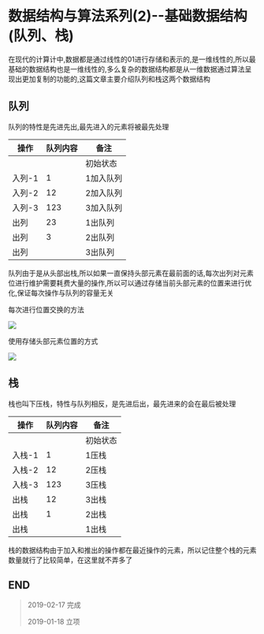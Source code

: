 # 数据结构与算法系列(2)--基础数据结构(队列、栈)

在现代的计算计中,数据都是通过线性的01进行存储和表示的,是一维线性的,所以最基础的数据结构也是一维线性的,多么复杂的数据结构都是从一维数据通过算法呈现出更加复制的功能的,这篇文章主要介绍队列和栈这两个数据结构

## 队列

队列的特性是先进先出,最先进入的元素将被最先处理

|操作|队列内容|备注|
|---|---|---|
|||初始状态|
|入列-1|1|1加入队列|
|入列-2|12|2加入队列|
|入列-3|123|3加入队列|
|出列|23|1出队列|
|出列|3|2出队列|
|出列||3出队列|

队列由于是从头部出栈,所以如果一直保持头部元素在最前面的话,每次出列对元素位进行维护需要耗费大量的操作,所以可以通过存储当前头部元素的位置来进行优化,保证每次操作与队列的容量无关

每次进行位置交换的方法

![](http://blog-cdn.chenxiyuan.fun/2019-2-17/b6b76e49-97ff-47b9-875d-dcefd8f3e674.png)

使用存储头部元素位置的方式

![](http://blog-cdn.chenxiyuan.fun/2019-2-17/4ae9e6b4-aa89-4ea3-a1a5-e51391eda877.png)

## 栈

栈也叫下压栈，特性与队列相反，是先进后出，最先进来的会在最后被处理

|操作|队列内容|备注|
|---|---|---|
|||初始状态|
|入栈-1|1|1压栈|
|入栈-2|12|2压栈|
|入栈-3|123|3压栈|
|出栈|12|3出栈|
|出栈|1|2出栈|
|出栈||1出栈|

栈的数据结构由于加入和推出的操作都在最近操作的元素，所以记住整个栈的元素数量就行了比较简单，在这里就不弄多了

## END

>   2019-02-17  完成
> 
>   2019-01-18  立项